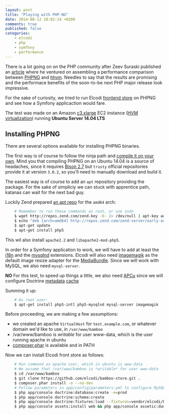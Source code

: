 ```yaml
---
layout: post
title: "Playing with PHP-NG"
date: 2014-08-12 18:02:14 +0200
comments: true
published: false
categories:
    - elcodi
    - php
    - symfony
    - performance
---
```


There is a lot going on on the PHP community after Zeev Suraski published an [article](http://zsuraski.blogspot.com.br/2014/07/benchmarking-phpng.html) where he ventured on assembling a performance comparison between [PHPNG](https://wiki.php.net/rfc/phpng) and [hhvm](https://github.com/facebook/hhvm). Needles to say that the results are promising and the performace benefits of the soon-to-be next PHP major release look impressive.

For the sake of curiosity, we tried to run Elcodi [frontend store](https://github.com/elcodi/bamboo-store) on PHPNG and see how a Symfony applicaction would fare.

The test was made on an Amazon [c3.xlarge](http://aws.amazon.com/ec2/instance-types/#Compute_Optimized) EC2 instance ([HVM virtualization](http://docs.aws.amazon.com/AWSEC2/latest/UserGuide/virtualization_types.html)) running **Ubuntu Server 14.04 LTS**

## Installing PHPNG

There are several options available for installing PHPNG binaries. 

The first way is of course to follow the ninja path and [compile it on your own](https://wiki.php.net/phpng). Mind you that compiling PHPNG on an Ubuntu 14.04 is a source of headaches, since it requires [Bison 2.7](http://www.gnu.org/software/bison/) but `trusty` official repositories provide it at version `3.0.2`, so you'll need to manually download and build it.

The easiest way is of course to add an `apt` repository providing the package. For the sake of simpliciy we can stuck with apprentice path, katanas can wait for the next bad guy.

Luckily Zend prepared [an apt repo](http://repos.zend.com/zend-server/early-access/phpng/) for the `amd64` arch:

```bash
    # Remember to run these commands as root, or use sudo
	$ wget http://repos.zend.com/zend.key -O- 2> /dev/null | apt-key add -
	$ echo "deb [arch=amd64] http://repos.zend.com/zend-server/early-access/phpng/ trusty zend" > /etc/apt/sources.list.d/phpng.list
	$ apt-get update
	$ apt-get install php5
```
This wil also install `apache2.2` and `libapache2-mod-php5`.

In order for a Symfony application to work, we will have to add at least the [i18n](http://php.net/manual/en/book.intl.php) and the [mysqlnd](http://php.net/manual/en/book.mysqlnd.php) extensions.
Elcodi will also need [imagemagik](http://www.imagemagick.org/) as the default image resize adapter for the [MediaBundle](https://github.com/elcodi/MediaBundle). Since we will work with MySQL, we also need `mysql-server`.

**NO** For this test, to speed up things a little, we also need [APCu](https://github.com/krakjoe/apcu) since we will configure Doctrine [metadata](http://docs.doctrine-project.org/en/2.0.x/reference/caching.html#metadata-cache) [cache](http://symfony.com/doc/current/reference/configuration/doctrine.html#configuration-overview)

Summing it up:

```bash
    # As root user:
    $ apt-get install php5-intl php5-mysqlnd mysql-server imagemagik
```

Before proceeding, we are making a few assumptions:

* we created an apache `VirtualHost` for `test.example.com`, or whatever domain we'd like to use, in `/var/www/bamboo` 
* /var/www/bamboo is *writable* for user www-data, which is the user running apache in ubuntu
* [composer.phar](https://getcomposer.org/download/) is available and in PATH

Now we can install Elcodi front store as follows:

```bash
	# Run command as apache user, which in ubuntu is www-data
	# We assume that /var/www/bamboo is *writable* for user www-data
	$ cd /var/www/bamboo
    $ git clone https://github.com/elcodi/bamboo-store.git .
    $ composer.phar install -o --no-dev
    # Follow parameters in app/config/parameters.yml to configure MySQL access
    $ php app/console doctrine:database:create -e=prod
    $ php app/console doctrine:schema:create
    $ php app/console doctrine:fixtures:load --fixtures=vendor/elcodi/bamboo-fixtures/
    $ php app/console assets:install web && php app/console assetic:dump -e=prod --no-debug
```    
